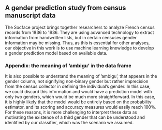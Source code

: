 ## A gender prediction study from census manuscript data
The Socface project brings together researchers to analyze French census records from 1836 to 1936.
They are using advanced technology to extract information from handwritten lists, but in certain censuses
gender information may be missing. Thus, as this is essential for other analyses, our objective in this work
is to use machine learning knowledge to develop a gender prediction model based on available data.

### Appendix: the meaning of ’ambigu’ in the data frame
It is also possible to understand the meaning of ’ambigu’, that appears in the gender column, not
signifying non-binary gender but rather imprecision from the census collector in defining the individual’s
gender. In this case, we could discard this information and would have a prediction model with only two
genders, which would be much more straightforward. In this case, it is highly likely that the model would
be entirely based on the probability estimator, and its scoring and accuracy measures would easily reach
100%. For these reasons, it is more challenging to interpret these data as motivating the existence of a
third gender that can be understood and identified by our classifier, which was the scenario we assumed.
